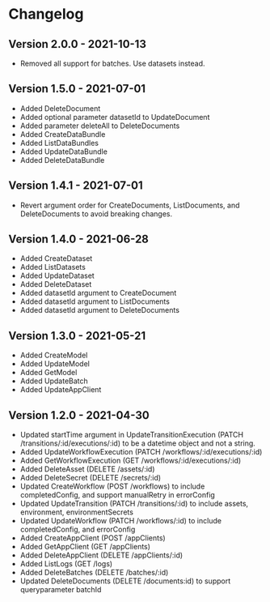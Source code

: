 # Changelog 

## Version 2.0.0 - 2021-10-13

- Removed all support for batches. Use datasets instead.

## Version 1.5.0 - 2021-07-01

- Added DeleteDocument
- Added optional parameter datasetId to UpdateDocument
- Added parameter deleteAll to DeleteDocuments
- Added CreateDataBundle
- Added ListDataBundles 
- Added UpdateDataBundle
- Added DeleteDataBundle

## Version 1.4.1 - 2021-07-01

- Revert argument order for CreateDocuments, ListDocuments, and DeleteDocuments to avoid breaking changes.

## Version 1.4.0 - 2021-06-28

- Added CreateDataset
- Added ListDatasets
- Added UpdateDataset
- Added DeleteDataset
- Added datasetId argument to CreateDocument
- Added datasetId argument to ListDocuments
- Added datasetId argument to DeleteDocuments

## Version 1.3.0 - 2021-05-21

- Added CreateModel
- Added UpdateModel
- Added GetModel
- Added UpdateBatch
- Added UpdateAppClient

## Version 1.2.0 - 2021-04-30

- Updated startTime argument in UpdateTransitionExecution (PATCH /transitions/:id/executions/:id) to be a datetime object and not a string.
- Added UpdateWorkflowExecution (PATCH /workflows/:id/executions/:id)
- Added GetWorkflowExecution (GET /workflows/:id/executions/:id)
- Added DeleteAsset (DELETE /assets/:id)
- Added DeleteSecret (DELETE /secrets/:id)
- Updated CreateWorkflow (POST /workflows) to include completedConfig, and support manualRetry in errorConfig
- Updated UpdateTransition (PATCH /transitions/:id) to include assets, environment, environmentSecrets
- Updated UpdateWorkflow (PATCH /workflows/:id) to include completedConfig, and errorConfig
- Added CreateAppClient (POST /appClients)
- Added GetAppClient (GET /appClients)
- Added DeleteAppClient (DELETE /appClients/:id)
- Added ListLogs (GET /logs)
- Added DeleteBatches (DELETE /batches/:id)
- Updated DeleteDocuments (DELETE /documents:id) to support queryparameter batchId
